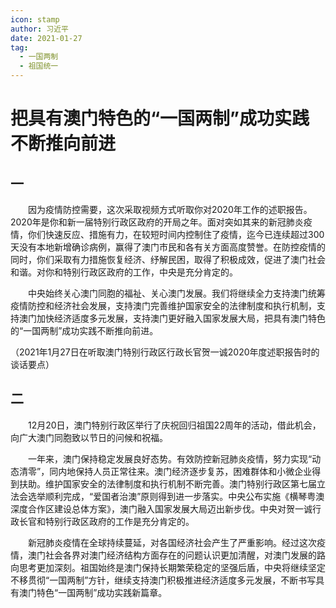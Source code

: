 ```yaml
---
icon: stamp
author: 习近平
date: 2021-01-27
tag: 
  - 一国两制
  - 祖国统一
---
```


# 把具有澳门特色的“一国两制”成功实践不断推向前进

## 一

　　因为疫情防控需要，这次采取视频方式听取你对2020年工作的述职报告。2020年是你和新一届特别行政区政府的开局之年。面对突如其来的新冠肺炎疫情，你们快速反应、措施有力，在较短时间内控制住了疫情，迄今已连续超过300天没有本地新增确诊病例，赢得了澳门市民和各有关方面高度赞誉。在防控疫情的同时，你们采取有力措施恢复经济、纾解民困，取得了积极成效，促进了澳门社会和谐。对你和特别行政区政府的工作，中央是充分肯定的。

　　中央始终关心澳门同胞的福祉、关心澳门发展。我们将继续全力支持澳门统筹疫情防控和经济社会发展，支持澳门完善维护国家安全的法律制度和执行机制，支持澳门加快经济适度多元发展，支持澳门更好融入国家发展大局，把具有澳门特色的“一国两制”成功实践不断推向前进。

（2021年1月27日在听取澳门特别行政区行政长官贺一诚2020年度述职报告时的谈话要点）

## 二

　　12月20日，澳门特别行政区举行了庆祝回归祖国22周年的活动，借此机会，向广大澳门同胞致以节日的问候和祝福。

　　一年来，澳门保持稳定发展良好态势。有效防控新冠肺炎疫情，努力实现“动态清零”，同内地保持人员正常往来。澳门经济逐步复苏，困难群体和小微企业得到扶助。维护国家安全的法律制度和执行机制不断完善。澳门特别行政区第七届立法会选举顺利完成，“爱国者治澳”原则得到进一步落实。中央公布实施《横琴粤澳深度合作区建设总体方案》，澳门融入国家发展大局迈出新步伐。中央对贺一诚行政长官和特别行政区政府的工作是充分肯定的。

　　新冠肺炎疫情在全球持续蔓延，对各国经济社会产生了严重影响。经过这次疫情，澳门社会各界对澳门经济结构方面存在的问题认识更加清醒，对澳门发展的路向思考更加深刻。祖国始终是澳门保持长期繁荣稳定的坚强后盾，中央将继续坚定不移贯彻“一国两制”方针，继续支持澳门积极推进经济适度多元发展，不断书写具有澳门特色“一国两制”成功实践新篇章。